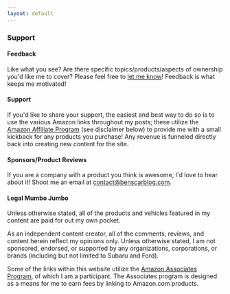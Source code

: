 ```yaml
---
layout: default
---
```


<section id="support">
    <section id="intro" class="is-intro-section">
        <div class="background-image-wrapper is-dark">
            <div class="is-opaque" style="background-image: url('https://assets.bpwalters.com/images/bens_car_blog/wrx_fillup_1.jpg');"></div>
        </div>
        <div class="container has-middle-text">
            <div class="item flex-100">
                <div class="intro-title">
                    <h1>Support</h1>
                </div>
            </div>
        </div>
    </section>
    <section id="details">
        <div class="container">
            <div class="item flex-100">
                <h4>Feedback</h4>
                <p>Like what you see?  Are there specific topics/products/aspects of ownership you'd like me to cover?  Please feel free to <a href="mailto:contact@benscarblog.com">let me know</a>!  Feedback is what keeps me motivated!</p>
                <h4>Support</h4>
                <p>If you'd like to share your support, the easiest and best way to do so is to use the various Amazon links throughout my posts; these utilize the <a href="https://affiliate-program.amazon.com/" target="_blank">Amazon Affiliate Program</a> (see disclaimer below) to provide me with a small kickback for any products you purchase!  Any revenue is funneled directly back into creating new content for the site.</p>
                <h4>Sponsors/Product Reviews</h4>
                <p>If you are a company with a product you think is awesome, I'd love to hear about it!  Shoot me an email at <a href="mailto:contact@benscarblog.com">contact@benscarblog.com</a>.</p>
                <h4>Legal Mumbo Jumbo</h4>
                <p>Unless otherwise stated, all of the products and vehicles featured in my content are paid for out my own pocket.</p>
                <p>As an independent content creator, all of the comments, reviews, and content herein reflect my opinions only.  Unless otherwise stated, I am not sponsored, endorsed, or supported by any organizations, corporations, or brands (including but not limited to Subaru and Ford).</p>
                <p>Some of the links within this website utilize the <a href="https://affiliate-program.amazon.com/" target="_blank">Amazon Associates Program</a>, of which I am a participant.  The Associates program is designed as a means for me to earn fees by linking to Amazon.com products.</p>
            </div>
        </div>
    </section>
</section>